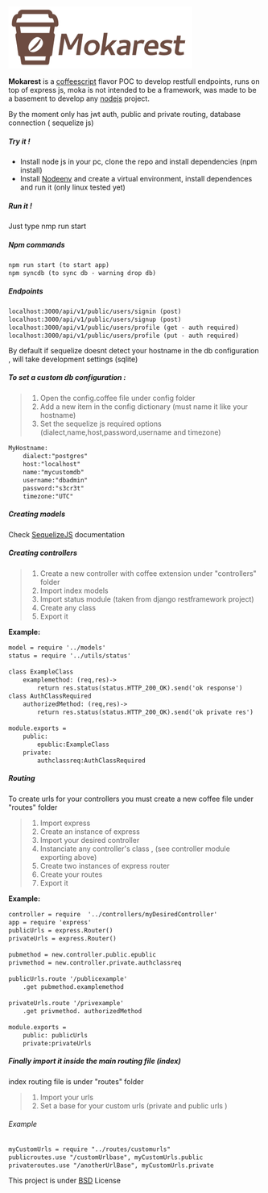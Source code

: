 ![mokaLogo](https://github.com/GermanMtzmx/Mokarest/blob/master/moka.png)


__Mokarest__ is a [coffeescript] flavor POC to develop restfull endpoints, runs on top of express js, moka is not intended to be a framework, was made to be a basement to develop any [nodejs] project.

By the moment only has jwt auth, public and private routing, database connection ( sequelize js)


##### Try it ! 

* Install node js in your pc, clone the repo and install dependencies (npm install)
* Install [Nodeenv] and create a virtual environment, install dependences and run it (only linux tested yet)

##### Run it !

Just type nmp run start


##### Npm commands
    npm run start (to start app)
    npm syncdb (to sync db - warning drop db)


##### Endpoints 

    localhost:3000/api/v1/public/users/signin (post)
    localhost:3000/api/v1/public/users/signup (post)
    localhost:3000/api/v1/public/users/profile (get - auth required)
    localhost:3000/api/v1/public/users/profile (put - auth required)


By default if sequelize doesnt detect your hostname in the db configuration , will take development settings (sqlite)

##### To set a custom db configuration :
> 1. Open the config.coffee file under config folder
> 2. Add a new item in the config dictionary (must name it like your hostname)
> 3. Set the sequelize js required options (dialect,name,host,password,username and timezone)

    MyHostname:
        dialect:"postgres"
        host:"localhost"
        name:"mycustomdb"
        username:"dbadmin"
        password:"s3cr3t"
        timezone:"UTC"


##### Creating models
Check [SequelizeJS] documentation


##### Creating controllers

> 1. Create a new controller with coffee extension under "controllers" folder
> 2. Import index models
> 3. Import status module (taken from django restframework project)
> 4. Create any class
> 5. Export it

__Example:__


    model = require '../models'
    status = require '../utils/status'
    
    class ExampleClass
        examplemethod: (req,res)->
            return res.status(status.HTTP_200_OK).send('ok response')
    class AuthClassRequired
        authorizedMethod: (req,res)->
            return res.status(status.HTTP_200_OK).send('ok private res')
    
    module.exports = 
        public:
            epublic:ExampleClass
        private:
            authclassreq:AuthClassRequired
    
	



##### Routing

To create urls for your controllers you must create a new coffee file under "routes" folder

> 1. Import express
> 2. Create an instance of express 
> 3. Import your desired controller
> 4. Instanciate any controller's class , (see controller module exporting above)
> 5. Create two instances of express router 
> 6. Create your routes 
> 7. Export it

__Example:__

    controller = require  '../controllers/myDesiredController'
    app = require 'express'
    publicUrls = express.Router()
    privateUrls = express.Router() 
    
    pubmethod = new.controller.public.epublic
    privmethod = new.controller.private.authclassreq
    
    publicUrls.route '/publicexample'
        .get pubmethod.examplemethod
    
    privateUrls.route '/privexample'
        .get privmethod. authorizedMethod
    
    module.exports = 
        public: publicUrls
        private:privateUrls
    
    

##### Finally import it inside the main  routing file (index)
index routing file is under "routes" folder

> 1. Import your urls 
> 2. Set a base for your custom urls (private and public urls )

###### Example

    myCustomUrls = require "../routes/customurls"
	publicroutes.use "/customUrlbase", myCustomUrls.public
	privateroutes.use "/anotherUrlBase", myCustomUrls.private
			


	
	
This project is under [BSD] License

[SequelizeJS]:http://docs.sequelizejs.com/en/v3/
[Nodeenv]:https://github.com/ekalinin/nodeenv
[coffeescript]:http://coffeescript.org/
[nodejs]:https://nodejs.org
[BSD]:https://raw.githubusercontent.com/GermanMtzmx/restfullCoffeeScript/master/LICENSE?token=ANl52DepDiIe8eBgaUn7tp2NR7PHRht4ks5YnrPxwA%3D%3D




